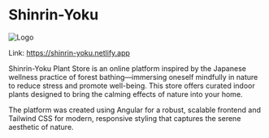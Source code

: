 # Shinrin-Yoku

![Logo](Shinrin-yoku\dist\Shinrin-yoku\browser\Logo_shirinYoku.png)

Link: https://shinrin-yoku.netlify.app

Shinrin-Yoku Plant Store is an online platform inspired by the Japanese wellness practice of forest bathing—immersing oneself mindfully in nature to reduce stress and promote well-being. This store offers curated indoor plants designed to bring the calming effects of nature into your home.

The platform was created using Angular for a robust, scalable frontend and Tailwind CSS for modern, responsive styling that captures the serene aesthetic of nature.



